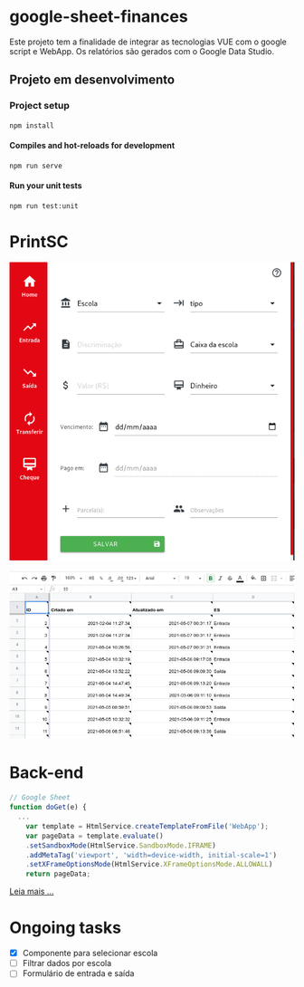 # google-sheet-finances

Este projeto tem a finalidade de integrar as tecnologias VUE com o google script e WebApp. Os relatórios são gerados com o Google Data Studio.

## Projeto em desenvolvimento

### Project setup

```
npm install
```

#### Compiles and hot-reloads for development

```
npm run serve
```

#### Run your unit tests

```
npm run test:unit
```

# PrintSC

<p align="center" width="100%">
    <img src="https://raw.githubusercontent.com/marcoantonioq/google-sheet-finances/main/demo/printsc.png"> 
</p>

<p align="center" width="100%">
    <img src="https://raw.githubusercontent.com/marcoantonioq/google-sheet-finances/main/demo/sheet.png"> 
</p>

# Back-end

```js
// Google Sheet
function doGet(e) {
  ...
    var template = HtmlService.createTemplateFromFile('WebApp');
    var pageData = template.evaluate()
    .setSandboxMode(HtmlService.SandboxMode.IFRAME)
    .addMetaTag('viewport', 'width=device-width, initial-scale=1')
    .setXFrameOptionsMode(HtmlService.XFrameOptionsMode.ALLOWALL)
    return pageData;

```

[Leia mais ...](https://github.com/marcoantonioq/google-sheet-finances/blob/main/google/)

# Ongoing tasks

- [x] Componente para selecionar escola
- [ ] Filtrar dados por escola
- [ ] Formulário de entrada e saída
